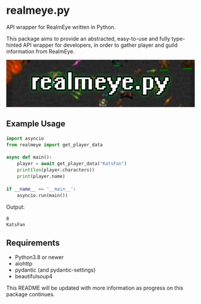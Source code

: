 # realmeye.py

API wrapper for RealmEye written in Python.

This package aims to provide an abstracted, easy-to-use and fully type-hinted API wrapper for developers, in order to gather player and guild information from RealmEye.

![realmeye.py](/assets/realmeye.png)

## Example Usage
```py
import asyncio
from realmeye import get_player_data

async def main():
    player = await get_player_data("KatsFan")
    print(len(player.characters))
    print(player.name)

if __name__ == '__main__':
    asyncio.run(main())

```
Output:
```
8
KatsFan
```

## Requirements
* Python3.8 or newer
* aiohttp
* pydantic (and pydantic-settings)
* beautifulsoup4

This README will be updated with more information as progress on this package continues.